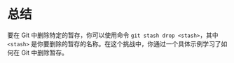# 总结

要在 Git 中删除特定的暂存，你可以使用命令 `git stash drop <stash>`，其中 `<stash>` 是你要删除的暂存的名称。在这个挑战中，你通过一个具体示例学习了如何在 Git 中删除暂存。
